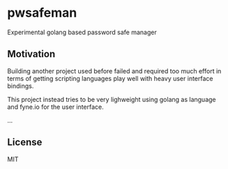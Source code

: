 # pwsafeman

Experimental golang based password safe manager

## Motivation

Building another project used before failed and required too much effort in terms of getting scripting languages play well with heavy user interface bindings.

This project instead tries to be very lighweight using golang as language and fyne.io for the user interface.

...

## License

MIT

